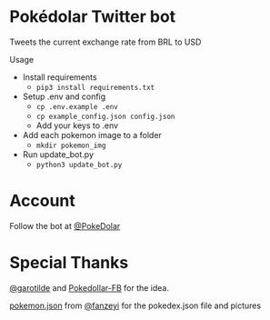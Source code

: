 # Pokédolar Twitter bot

Tweets the current exchange rate from BRL to USD

Usage
 - Install requirements
    - `pip3 install requirements.txt`
 - Setup .env and config
    - `cp .env.example .env`
    - `cp example_config.json config.json`
    - Add your keys to .env
 - Add each pokemon image to a folder
    - `mkdir pokemon_img`
 - Run update_bot.py
    - `python3 update_bot.py`

# Account
Follow the bot at [@PokeDolar](https://twitter.com/PokeDolar)
# Special Thanks
[@garotilde](https://twitter.com/garotilde) and [Pokedollar-FB](https://www.facebook.com/pokedollar) for the idea.

[pokemon.json](https://github.com/fanzeyi/pokemon.json) from [@fanzeyi](https://github.com/fanzeyi) for the pokedex.json file and pictures
